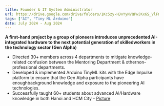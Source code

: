 ```yaml
---
title: Founder & IT System Administrator
url: https://drive.google.com/drive/folders/1Kc5zy-HJvYyNVQPwJKx6S_VlFmxcfo2b
tags: ["AI", "Tiny ML Arduino"]
date: July 2024 - Aug 2024
---
```

__**A first-hand project by a group of pioneers introduces unprecedented AI-integrated hardware to the next potential generation of skilledworkers in the technology sector (Gen Alpha)**__
- Directed 30+ members across 4 departments to mitigate knowledge-related confusion between the Mentoring Department & othernon-professional departments.
- Developed & implemented Arduino TinyML kits with the Edge Impulse platform to ensure that the Gen Alpha participants have enoughbackground knowledge and exposure to the pioneering AI technologies.
- Successfully taught 60+ students about advanced AI/Hardware knowledge in both Hanoi and HCM City - [Picture](https://drive.google.com/drive/folders/1Kc5zy-HJvYyNVQPwJKx6S_VlFmxcfo2b)